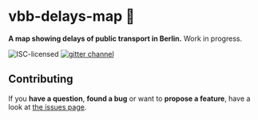 # vbb-delays-map :round_pushpin:

**A map showing delays of public transport in Berlin.** Work in progress.

![ISC-licensed](https://img.shields.io/github/license/derhuerst/vbb-delays-map.svg)
[![gitter channel](https://badges.gitter.im/derhuerst/vbb-rest.svg)](https://gitter.im/derhuerst/vbb-rest)


## Contributing

If you **have a question**, **found a bug** or want to **propose a feature**, have a look at [the issues page](https://github.com/derhuerst/vbb-delays-map/issues).
